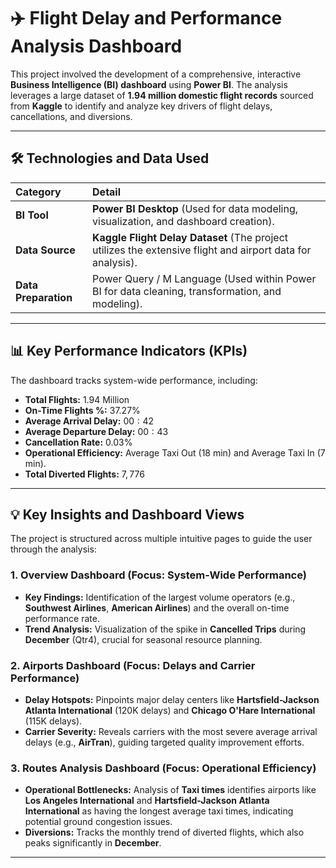 
# ✈️ Flight Delay and Performance Analysis Dashboard

This project involved the development of a comprehensive, interactive **Business Intelligence (BI) dashboard** using **Power BI**. The analysis leverages a large dataset of **$1.94$ million domestic flight records** sourced from **Kaggle** to identify and analyze key drivers of flight delays, cancellations, and diversions.

---

## 🛠️ Technologies and Data Used

| Category | Detail |
| :--- | :--- |
| **BI Tool** | **Power BI Desktop** (Used for data modeling, visualization, and dashboard creation). |
| **Data Source** | **Kaggle Flight Delay Dataset** (The project utilizes the extensive flight and airport data for analysis). |
| **Data Preparation** | Power Query / M Language (Used within Power BI for data cleaning, transformation, and modeling). |

---

## 📊 Key Performance Indicators (KPIs)

The dashboard tracks system-wide performance, including:

* **Total Flights:** $1.94$ Million
* **On-Time Flights %:** $37.27\%$
* **Average Arrival Delay:** $00:42$
* **Average Departure Delay:** $00:43$
* **Cancellation Rate:** $0.03\%$
* **Operational Efficiency:** Average Taxi Out ($18$ min) and Average Taxi In ($7$ min).
* **Total Diverted Flights:** $7,776$

---

## 💡 Key Insights and Dashboard Views

The project is structured across multiple intuitive pages to guide the user through the analysis:

### 1. Overview Dashboard (Focus: System-Wide Performance)

* **Key Findings:** Identification of the largest volume operators (e.g., **Southwest Airlines**, **American Airlines**) and the overall on-time performance rate.
* **Trend Analysis:** Visualization of the spike in **Cancelled Trips** during **December** (Qtr4), crucial for seasonal resource planning.

### 2. Airports Dashboard (Focus: Delays and Carrier Performance)

* **Delay Hotspots:** Pinpoints major delay centers like **Hartsfield-Jackson Atlanta International** ($120$K delays) and **Chicago O'Hare International** ($115$K delays).
* **Carrier Severity:** Reveals carriers with the most severe average arrival delays (e.g., **AirTran**), guiding targeted quality improvement efforts.

### 3. Routes Analysis Dashboard (Focus: Operational Efficiency)

* **Operational Bottlenecks:** Analysis of **Taxi times** identifies airports like **Los Angeles International** and **Hartsfield-Jackson Atlanta International** as having the longest average taxi times, indicating potential ground congestion issues.
* **Diversions:** Tracks the monthly trend of diverted flights, which also peaks significantly in **December**.

---



